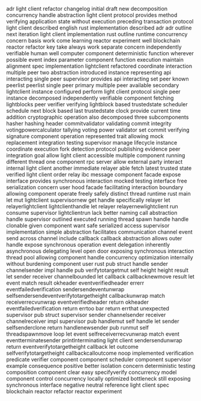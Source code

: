 adr light client refactor changelog initial draft new decomposition concurrency handle abstraction light client protocol provides method verifying application state without execution preceding transaction protocol light client described english rust implementation described adr adr outline next iteration light client implementation rust outline runtime concurrency concern basis work come learning reactor experiment well blockchain reactor refactor key take always work separate concern independently verifiable human well computer component deterministic function wherever possible event index parameter component function execution maintain alignment spec implementation lightclient refactored coordinate interaction multiple peer two abstraction introduced instance representing api interacting single peer supervisor provides api interacting set peer known peerlist peerlist single peer primary multiple peer available secondary lightclient instance configured perform light client protocol single peer instance decomposed independently verifiable component fetching lightblocks peer verifier verifying lightblock based trustedstate scheduler schedule next block based last trustedstate clock provide current time addition cryptographic operation also decomposed three subcomponents hasher hashing header commitvalidator validating commit integrity votingpowercalculator tallying voting power validator set commit verifying signature component operation represented trait allowing mock replacement integration testing supervisor manage lifecycle instance coordinate execution fork detection protocol publishing evidence peer integration goal allow light client accessible multiple component running different thread one component rpc server allow external party interact internal light client another immediate relayer able fetch latest trusted state verified light client order relay ibc message component facade expose interface provides synchronous interaction mocked testing interface free serialization concern user hood facade facilitating interaction boundary allowing component operate freely safely distinct thread runtime rust main let mut lightclient supervisornew get handle specifically relayer let relayerlightclient lightclienthandle let relayer relayernewlightclient run consume supervisor lightclientrun lack better naming call abstraction handle supervisor outlined executed running thread spawn handle handle clonable given component want safe serialized access supervisor implementation simple abstraction facilitates communication channel event send across channel include callback callback abstraction allows outer handle expose synchronous operation event delegation inherently asynchronous delegating level open door exposing synchronous interaction thread pool allowing component handle concurrency optimization internally without burdening component user rust pub struct handle sender channelsender impl handle pub verifytotargetmut self height height result let sender receiver channelbounded let callback callbacknewmove result let event match result okheader eventverifiedheader errerr eventfailedverification sendersendeventunwrap selfsendersendeventverifytotargetheight callbackunwrap match receiverrecvunwrap eventverifiedheader return okheader eventfailedverification return errtoo bar return errthat unexpected supervisor pub struct supervisor sender channelsender receiver channelreceiver impl supervisor pub handlemut self handle let sender selfsenderclone return handlenewsender pub runmut self threadspawnmove loop let event selfreceiverrecvunwrap match event eventterminatesender printlnterminating light client sendersendunwrap return eventverifytotargetheight callback let outcome selfverifytotargetheight callbackcalloutcome noop implemented verification predicate verifier component component scheduler component supervisor example consequence positive better isolation concern deterministic testing composition component clear easy specifyverify concurrency model component control concurrency locally optimized bottleneck still exposing synchronous interface negative neutral reference light client spec blockchain reactor refactor reactor experiment